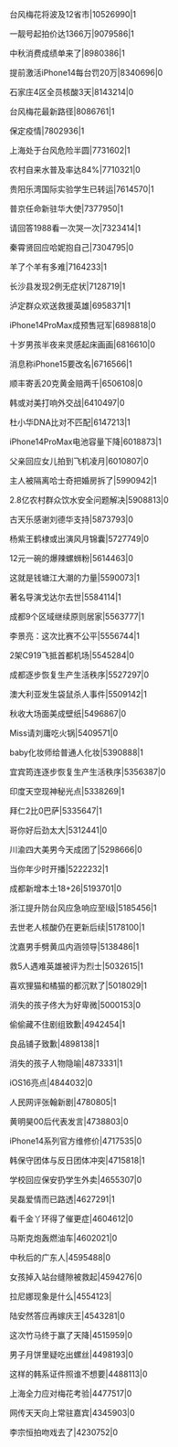 台风梅花将波及12省市|10526990|1

一靓号起拍价达1366万|9079586|1

中秋消费成绩单来了|8980386|1

提前激活iPhone14每台罚20万|8340696|0

石家庄4区全员核酸3天|8143214|0

台风梅花最新路径|8086761|1

保定疫情|7802936|1

上海处于台风危险半圆|7731602|1

农村自来水普及率达84%|7710321|0

贵阳乐湾国际实验学生已转运|7614570|1

普京任命新驻华大使|7377950|1

请回答1988看一次哭一次|7323414|1

秦霄贤回应哈妮抱自己|7304795|0

羊了个羊有多难|7164233|1

长沙县发现2例无症状|7128719|1

泸定群众欢送救援英雄|6958371|1

iPhone14ProMax成预售冠军|6898818|0

十岁男孩半夜来灵感起床画画|6816610|0

消息称iPhone15要改名|6716566|1

顺丰寄丢20克黄金赔两千|6506108|0

韩或对美打响外交战|6410497|0

杜小华DNA比对不匹配|6147213|1

iPhone14ProMax电池容量下降|6018873|1

父亲回应女儿拍到飞机凌月|6010807|0

主人被隔离哈士奇把婚房拆了|5990942|1

2.8亿农村群众饮水安全问题解决|5908813|0

古天乐感谢刘德华支持|5873793|0

杨紫王鹤棣或出演风月锦囊|5727749|0

12元一碗的爆辣螺蛳粉|5614463|0

这就是钱塘江大潮的力量|5590073|1

著名导演戈达尔去世|5584114|1

成都9个区域继续原则居家|5563777|1

李景亮：这次比赛不公平|5556744|1

2架C919飞抵首都机场|5545284|0

成都逐步恢复生产生活秩序|5527297|0

澳大利亚发生袋鼠杀人事件|5509142|1

秋收大场面美成壁纸|5496867|0

Miss请刘庸吃火锅|5409571|0

baby化妆师给普通人化妆|5390888|1

宜宾筠连逐步恢复生产生活秩序|5356387|0

印度天空现神秘光点|5338269|1

拜仁2比0巴萨|5335647|1

哥你好后劲太大|5312441|0

川渝四大美男今天成团了|5298666|0

当你年少时开播|5222232|1

成都新增本土18+26|5193701|0

浙江提升防台风应急响应至Ⅰ级|5185456|1

去世老人核酸仍在更新后续|5178100|1

沈嘉男手劈黄瓜内涵领导|5138486|1

救5人遇难英雄被评为烈士|5032615|1

喜欢狸猫和橘猫的都沉默了|5018029|1

消失的孩子佟大为好卑微|5000153|0

偷偷藏不住剧组致歉|4942454|1

良品铺子致歉|4898138|1

消失的孩子人物隐喻|4873331|1

iOS16亮点|4844032|0

人民网评张翰新剧|4780805|1

黄明昊00后代表发言|4738803|0

iPhone14系列官方维修价|4717535|0

韩保守团体与反日团体冲突|4715818|1

学校回应保安扔学生外卖|4655307|0

吴磊爱情而已路透|4627291|1

看千金丫环得了催更症|4604612|0

马斯克炮轰燃油车|4602021|0

中秋后的广东人|4595488|0

女孩掉入站台缝隙被救起|4594276|0

拉尼娜现象是什么|4554123|

陆安然答应再嫁庆王|4543281|0

这次竹马终于赢了天降|4515959|0

男子月饼里疑吃出螺丝|4498193|0

这样的韩系证件照谁不想要|4488113|0

上海全力应对梅花考验|4477517|0

网传天天向上常驻嘉宾|4345903|0

李宗恒拍吻戏去了|4230752|0


